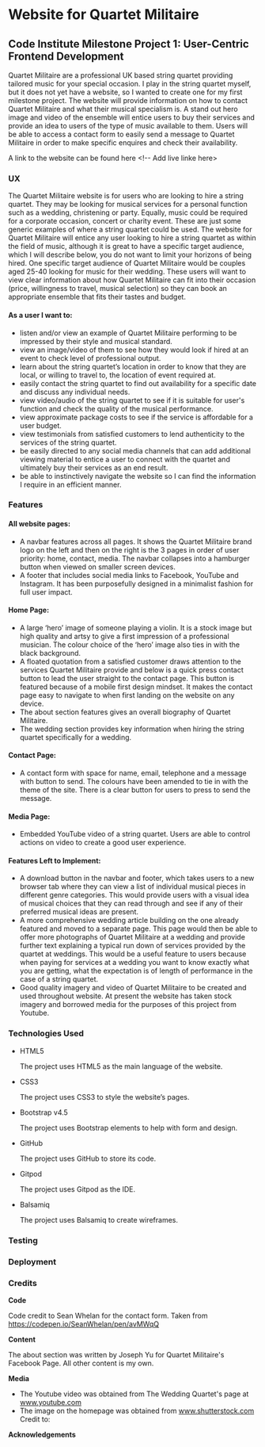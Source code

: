 # Website for Quartet Militaire
## Code Institute Milestone Project 1: User-Centric Frontend Development
Quartet Militaire are a professional UK based string quartet providing tailored music for your special occasion. I play in the string quartet myself, but it does not yet have a website, so I wanted to create one for my first milestone project. 
The website will provide information on how to contact Quartet Militaire and what their musical specialism is. A stand out hero image and video of the ensemble will entice users to buy their services and provide an idea to users of the type of music available to them.
Users will be able to access a contact form to easily send a message to Quartet Militaire in order to make specific enquires and check their availability.

A link to the website can be found here <!-- Add live linke here>

### UX
The Quartet Militaire website is for users who are looking to hire a string quartet. They may be looking for musical services for a personal function such as a wedding, christening or party. Equally, music could be required for a corporate occasion, concert or charity event. These are just some generic examples of where a string quartet could be used. 
The website for Quartet Militaire will entice any user looking to hire a string quartet as within the field of music, although it is great to have a specific target audience, which I will describe below, you do not want to limit your horizons of being hired.
One specific target audience of Quartet Militaire would be couples aged 25-40 looking for music for their wedding. These users will want to view clear information about how Quartet Militaire can fit into their occasion (price, willingness to travel, musical selection) so they can book an appropriate ensemble that fits their tastes and budget.

#### As a user I want to:
* listen and/or view an example of Quartet Militaire performing to be impressed by their style and musical standard.
* view an image/video of them to see how they would look if hired at an event to check level of professional output.
* learn about the string quartet’s location in order to know that they are local, or willing to travel to, the location of event required at.
* easily contact the string quartet to find out availability for a specific date and discuss any individual needs.
* view video/audio of the string quartet to see if it is suitable for user's function and check the quality of the musical performance.
* view approximate package costs to see if the service is affordable for a user budget.
* view testimonials from satisfied customers to lend authenticity to the services of the string quartet.
* be easily directed to any social media channels that can add additional viewing material to entice a user to connect with the quartet and ultimately buy their services as an end result. 
* be able to instinctively navigate the website so I can find the information I require in an efficient manner. 

### Features
#### All website pages:
* A navbar features across all pages. It shows the Quartet Militaire brand logo on the left and then on the right is the 3 pages in order of user priority: home, contact, media. The navbar collapses into a hamburger button when viewed on smaller screen devices.
* A footer that includes social media links to Facebook, YouTube and Instagram. It has been purposefully designed in a minimalist fashion for full user impact. 
#### Home Page:
* A large ‘hero’ image of someone playing a violin. It is a stock image but high quality and artsy to give a first impression of a professional musician. The colour choice of the ‘hero’ image also ties in with the black background.
* A floated quotation from a satisfied customer draws attention to the services Quartet Militaire provide and below is a quick press contact button to lead the user straight to the contact page. This button is featured because of a mobile first design mindset. It makes the contact page easy to navigate to when first landing on the website on any device.
* The about section features gives an overall biography of Quartet Militaire.
* The wedding section provides key information when hiring the string quartet specifically for a wedding.
#### Contact Page:
* A contact form with space for name, email, telephone and a message with button to send. The colours have been amended to tie in with the theme of the site. There is a clear button for users to press to send the message.
#### Media Page:
* Embedded YouTube video of a string quartet. Users are able to control actions on video to create a good user experience. 
#### Features Left to Implement:
* A download button in the navbar and footer, which takes users to a new browser tab where they can view a list of individual musical pieces in different genre categories. This would provide users with a visual idea of musical choices that they can read through and see if any of their preferred musical ideas are present. 
* A more comprehensive wedding article building on the one already featured and moved to a separate page. This page would then be able to offer more photographs of Quartet Militaire at a wedding and provide further text explaining a typical run down of services provided by the quartet at weddings. This would be a useful feature to users because when paying for services at a wedding you want to know exactly what you are getting, what the expectation is of length of performance in the case of a string quartet.
* Good quality imagery and video of Quartet Militaire to be created and used throughout website. At present the website has taken stock imagery and borrowed media for the purposes of this project from Youtube.

### Technologies Used

* HTML5

    The project uses HTML5 as the main language of the website.
* CSS3


    The project uses CSS3 to style the website’s pages.

* Bootstrap v4.5

    The project uses Bootstrap elements to help with form and design.

* GitHub

    The project uses GitHub to store its code.
* Gitpod

    The project uses Gitpod as the IDE.
* Balsamiq

    The project uses Balsamiq to create wireframes.

### Testing

### Deployment

### Credits

**Code**

Code credit to Sean Whelan for the contact form. Taken from https://codepen.io/SeanWhelan/pen/avMWqQ 

**Content**

The about section was written by Joseph Yu for Quartet Militaire's Facebook Page. 
All other content is my own.

**Media**

* The Youtube video was obtained from The Wedding Quartet's page at www.youtube.com 
* The image on the homepage was obtained from www.shutterstock.com Credit to: 

**Acknowledgements**
